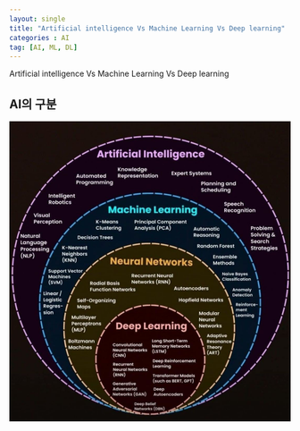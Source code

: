 ```yaml
---
layout: single
title: "Artificial intelligence Vs Machine Learning Vs Deep learning"
categories : AI
tag: [AI, ML, DL]
---
```


Artificial intelligence Vs Machine Learning Vs Deep learning

## AI의 구분

![ai](/assets/posts/ai.jpg)
